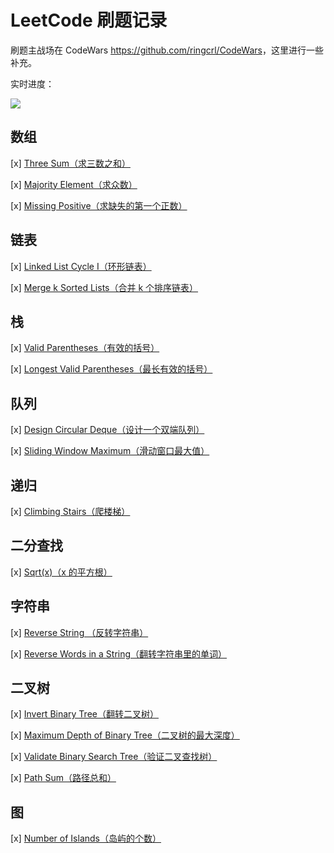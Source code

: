 # LeetCode 刷题记录

刷题主战场在 CodeWars <https://github.com/ringcrl/CodeWars>，这里进行一些补充。

实时进度：

![](https://static.chenng.cn/api/dynamic_image/leetcode)

## 数组

[x] [Three Sum（求三数之和）](Array/ThreeSum.js)

[x] [Majority Element（求众数）](Array/MajorityElement.js)

[x] [Missing Positive（求缺失的第一个正数）](Array/FirstMissingPositive.js)

## 链表

[x] [Linked List Cycle I（环形链表）](LinkedList/HasCycle.js)

[x] [Merge k Sorted Lists（合并 k 个排序链表）](LinkedList/MergeKLists.js)

## 栈

[x] [Valid Parentheses（有效的括号）](Stack/ValidParentheses.js)

[x] [Longest Valid Parentheses（最长有效的括号）](Stack/LongestValidParentheses.js)

## 队列

[x] [Design Circular Deque（设计一个双端队列）](Queue/CircularDeque.js)

[x] [Sliding Window Maximum（滑动窗口最大值）](Queue/SlidingWindowMaximum.js)

## 递归

[x] [Climbing Stairs（爬楼梯）](Recursion/ClimbingStairs.js)

## 二分查找

[x] [Sqrt(x)（x 的平方根）](BinarySearch/Sqrt.js)

## 字符串

[x] [Reverse String （反转字符串）](String/ReverseString.js)

[x] [Reverse Words in a String（翻转字符串里的单词）](String/ReverseWords.js)

## 二叉树

[x] [Invert Binary Tree（翻转二叉树）](BinaryTree/InvertBinaryTree.js)

[x] [Maximum Depth of Binary Tree（二叉树的最大深度）](BinaryTree/MaximumDepth.js)

[x] [Validate Binary Search Tree（验证二叉查找树）](BinaryTree/IsValidBST.js)

[x] [Path Sum（路径总和）](BinaryTree/HasPathSum.js)

## 图

[x] [Number of Islands（岛屿的个数）](Graph/NumberOfIslands.js)